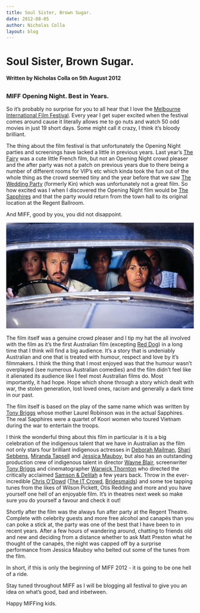 ```yaml
---
title: Soul Sister, Brown Sugar.
date: 2012-08-05
author: Nicholas Colla
layout: blog
---
```

# Soul Sister, Brown Sugar.

**Written by Nicholas Colla on 5th August 2012**

## 

### MIFF Opening Night. Best in Years.

So it’s probably no surprise for you to all hear that I love the [Melbourne International Film Festival](http://miff.com.au/). Every year I get super excited when the festival comes around cause it literally allows me to go nuts and watch 50 odd movies in just 19 short days. Some might call it crazy, I think it’s bloody brilliant.

The thing about the film festival is that unfortunately the Opening Night parties and screenings have lacked a little in previous years. Last year’s [The Fairy](./../2011/07/26/the-fairy/) was a cute little French film, but not an Opening Night crowd pleaser and the after party was not a patch on previous years due to there being a number of different rooms for VIP’s etc which kinda took the fun out of the whole thing as the crowd seemed tiny and the year before that we saw [The Wedding Party](http://www.imdb.com/title/tt1465496/) (formerly Kin) which was unfortunately not a great film. So how excited was I when I discovered the Opening Night film would be [The Sapphires](http://www.imdb.com/title/tt1673697/) and that the party would return from the town hall to its original location at the Regent Ballroom.

And MIFF, good by you, you did not disappoint.

![](/static/blog/08-the-sapphires-02-590x332.jpg "the-sapphires-02")

The film itself was a genuine crowd pleaser and I tip my hat the all involved with the film as it’s the first Australian film (excepting [Red Dog](http://www.imdb.com/title/tt0803061/)) in a long time that I think will find a big audience. It’s a story that is undeniably Australian and one that is treated with humour, respect and love by it’s filmmakers. I think the thing that I most enjoyed was that the humour wasn’t overplayed (see numerous Australian comedies) and the film didn’t feel like it alienated its audience like I feel most Australian films do. Most importantly, it had hope. Hope which shone through a story which dealt with war, the stolen generation, lost loved ones, racism and generally a dark time in our past.

The film itself is based on the play of the same name which was written by [Tony Briggs](http://www.imdb.com/name/nm0109092/) whose mother Laurel Robinson was in the actual Sapphires. The real Sapphires were a quartet of Koori women who toured Vietnam during the war to entertain the troops.

I think the wonderful thing about this film in particular is it is a big celebration of the indigenous talent that we have in Australian as the film not only stars four brilliant indigenous actresses in [Deborah Mailman](http://www.imdb.com/name/nm0537648/), [Shari Sebbens](http://www.imdb.com/name/nm3996908/), [Miranda Tapsell](http://www.imdb.com/name/nm3872555/) and [Jessica Mauboy](http://www.imdb.com/name/nm2371735/), but also has an outstanding production crew of indigenous talent in director [Wayne Blair](http://www.imdb.com/name/nm0992370/), screenwriter [Tony Briggs](http://www.imdb.com/name/nm0109092/) and cinematographer [Warwick Thornton](http://www.imdb.com/name/nm0861610/) who directed the critically acclaimed [Samson & Delilah](http://www.imdb.com/title/tt1340123/) a few years back. Throw in the ever-incredible [Chris O’Dowd](http://www.imdb.com/name/nm1483369/) ([The IT Crowd](http://www.imdb.com/title/tt0487831/), [Bridesmaids](http://www.imdb.com/title/tt1478338/)) and some toe tapping tunes from the likes of Wilson Pickett, Otis Redding and more and you have yourself one hell of an enjoyable film. It’s in theatres next week so make sure you do yourself a favour and check it out!

Shortly after the film was the always fun after party at the Regent Theatre. Complete with celebrity guests and more free alcohol and canapés than you can poke a stick at, the party was one of the best that I have been to in recent years. After a few hours of wandering around, chatting to friends old and new and deciding from a distance whether to ask Matt Preston what he thought of the canapés, the night was capped off by a surprise performance from Jessica Mauboy who belted out some of the tunes from the film.

In short, if this is only the beginning of MIFF 2012 - it is going to be one hell of a ride.

Stay tuned throughout MIFF as I will be blogging all festival to give you an idea on what’s good, bad and inbetween.

Happy MIFFing kids.